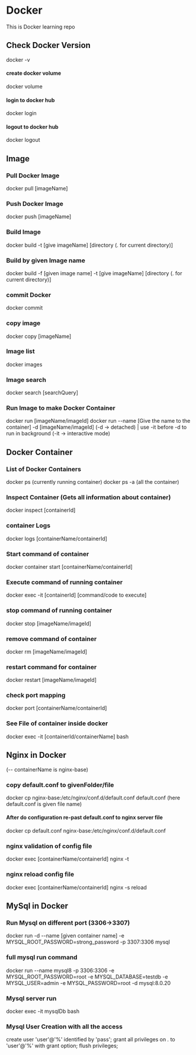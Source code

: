 # Docker
This is Docker learning repo

## Check Docker Version 
 docker -v
 
#### create docker volume
docker volume

#### login to docker hub
docker login

#### logout to docker hub
docker logout
## Image

### Pull Docker Image
docker pull [imageName]

### Push Docker Image
docker push [imageName]

### Build Image
docker build -t [give imageName] [directory (. for current directory)]

### Build by given Image name
docker build -f [given image name] -t [give imageName] [directory (. for current directory)]

### commit Docker 
docker commit 

### copy image
docker copy [imageName]



### Image list
docker images

### Image search
docker search [searchQuery]

### Run Image to make Docker Container
docker run [imageName/imageId]
docker run --name [Give the name to the container] -d [imageName/imageId]     (-d -> detached) | use -it before -d to run in background (-it -> interactive mode)

## Docker Container

### List of Docker Containers
docker ps (currently running container)
docker ps -a (all the container)

### Inspect Container (Gets all information about container)
docker inspect [containerId]

### container Logs
docker logs [containerName/containerId]

### Start command of container
docker container start [containerName/containerId]

### Execute command of running container
docker exec -it [containerId] [command/code to execute]

### stop command of running container
docker stop [imageName/imageId]

### remove command of  container
docker rm [imageName/imageId]

### restart command for container
docker restart [imageName/imageId]

### check port mapping
docker port [containerName/containerId]

### See File of container inside docker
docker exec -it [containerId/containerName] bash


## Nginx in Docker

(-- containerName is nginx-base)

### copy default.conf to givenFolder/file
docker cp nginx-base:/etc/nginx/conf.d/default.conf default.conf      (here default.conf is given file name)

#### After do configuration re-past default.conf to nginx server file 
docker cp default.conf nginx-base:/etc/nginx/conf.d/default.conf 

### nginx validation of config file
docker exec [containerName/containerId] nginx -t

### nginx reload config file
docker exec [containerName/containerId] nginx -s reload



## MySql in Docker
### Run Mysql on different port (3306->3307)
 docker run -d --name [given container name] -e MYSQL_ROOT_PASSWORD=strong_password -p 3307:3306 mysql

### full mysql run command
docker run --name mysql8 -p 3306:3306 -e MYSQL_ROOT_PASSWORD=root -e MYSQL_DATABASE=testdb -e MYSQL_USER=admin -e MYSQL_PASSWORD=root -d mysql:8.0.20

### Mysql server run
docker exec -it mysqlDb  bash

### Mysql User Creation with all the access
create user 'user'@'%' identified by 'pass';
grant all privileges on *.* to 'user'@'%' with grant option;
flush privileges;
